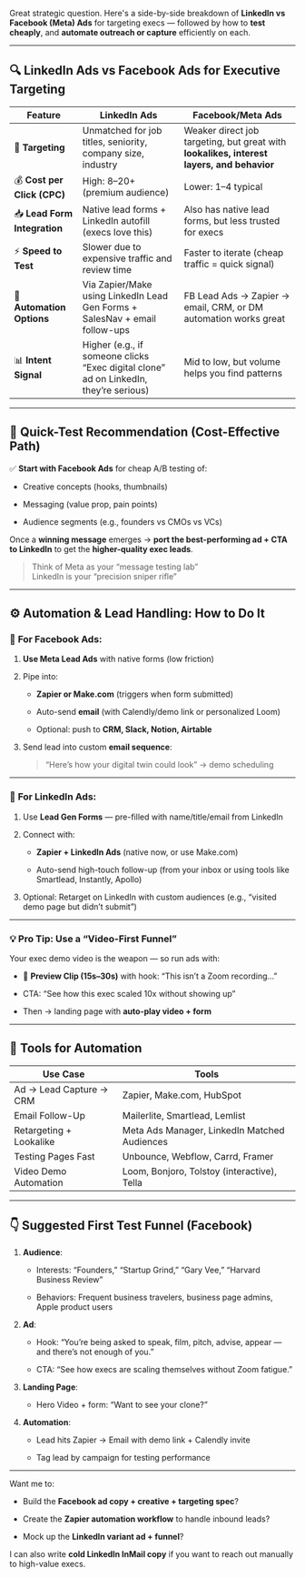 Great strategic question. Here's a side-by-side breakdown of **LinkedIn vs Facebook (Meta) Ads** for targeting execs — followed by how to **test cheaply**, and **automate outreach or capture** efficiently on each.

---

## 🔍 **LinkedIn Ads vs Facebook Ads for Executive Targeting**

|Feature|**LinkedIn Ads**|**Facebook/Meta Ads**|
|---|---|---|
|🎯 **Targeting**|Unmatched for job titles, seniority, company size, industry|Weaker direct job targeting, but great with **lookalikes, interest layers, and behavior**|
|💰 **Cost per Click (CPC)**|High: $8–$20+ (premium audience)|Lower: $1–$4 typical|
|📥 **Lead Form Integration**|Native lead forms + LinkedIn autofill (execs love this)|Also has native lead forms, but less trusted for execs|
|⚡ **Speed to Test**|Slower due to expensive traffic and review time|Faster to iterate (cheap traffic = quick signal)|
|🤖 **Automation Options**|Via Zapier/Make using LinkedIn Lead Gen Forms + SalesNav + email follow-ups|FB Lead Ads → Zapier → email, CRM, or DM automation works great|
|📊 **Intent Signal**|Higher (e.g., if someone clicks “Exec digital clone” ad on LinkedIn, they’re serious)|Mid to low, but volume helps you find patterns|

---

## 🧪 **Quick-Test Recommendation (Cost-Effective Path)**

✅ **Start with Facebook Ads** for cheap A/B testing of:

- Creative concepts (hooks, thumbnails)
    
- Messaging (value prop, pain points)
    
- Audience segments (e.g., founders vs CMOs vs VCs)
    

Once a **winning message** emerges → **port the best-performing ad + CTA to LinkedIn** to get the **higher-quality exec leads**.

> Think of Meta as your “message testing lab”  
> LinkedIn is your “precision sniper rifle”

---

## ⚙️ **Automation & Lead Handling: How to Do It**

### 🔹 **For Facebook Ads:**

1. **Use Meta Lead Ads** with native forms (low friction)
    
2. Pipe into:
    
    - **Zapier or Make.com** (triggers when form submitted)
        
    - Auto-send **email** (with Calendly/demo link or personalized Loom)
        
    - Optional: push to **CRM, Slack, Notion, Airtable**
        
3. Send lead into custom **email sequence**:
    
    > “Here’s how your digital twin could look” → demo scheduling
    

---

### 🔹 **For LinkedIn Ads:**

1. Use **Lead Gen Forms** — pre-filled with name/title/email from LinkedIn
    
2. Connect with:
    
    - **Zapier + LinkedIn Ads** (native now, or use Make.com)
        
    - Auto-send high-touch follow-up (from your inbox or using tools like Smartlead, Instantly, Apollo)
        
3. Optional: Retarget on LinkedIn with custom audiences (e.g., “visited demo page but didn’t submit”)
    

---

### 💡 Pro Tip: Use a “Video-First Funnel”

Your exec demo video is the weapon — so run ads with:

- 🎥 **Preview Clip (15s–30s)** with hook: “This isn’t a Zoom recording…”
    
- CTA: “See how this exec scaled 10x without showing up”
    
- Then → landing page with **auto-play video + form**
    

---

## 🔧 Tools for Automation

|Use Case|Tools|
|---|---|
|Ad → Lead Capture → CRM|Zapier, Make.com, HubSpot|
|Email Follow-Up|Mailerlite, Smartlead, Lemlist|
|Retargeting + Lookalike|Meta Ads Manager, LinkedIn Matched Audiences|
|Testing Pages Fast|Unbounce, Webflow, Carrd, Framer|
|Video Demo Automation|Loom, Bonjoro, Tolstoy (interactive), Tella|

---

## 👇 Suggested First Test Funnel (Facebook)

1. **Audience**:
    
    - Interests: “Founders,” “Startup Grind,” “Gary Vee,” “Harvard Business Review”
        
    - Behaviors: Frequent business travelers, business page admins, Apple product users
        
2. **Ad**:
    
    - Hook: “You’re being asked to speak, film, pitch, advise, appear — and there’s not enough of you.”
        
    - CTA: “See how execs are scaling themselves without Zoom fatigue.”
        
3. **Landing Page**:
    
    - Hero Video + form: “Want to see your clone?”
        
4. **Automation**:
    
    - Lead hits Zapier → Email with demo link + Calendly invite
        
    - Tag lead by campaign for testing performance
        

---

Want me to:

- Build the **Facebook ad copy + creative + targeting spec**?
    
- Create the **Zapier automation workflow** to handle inbound leads?
    
- Mock up the **LinkedIn variant ad + funnel**?
    

I can also write **cold LinkedIn InMail copy** if you want to reach out manually to high-value execs.